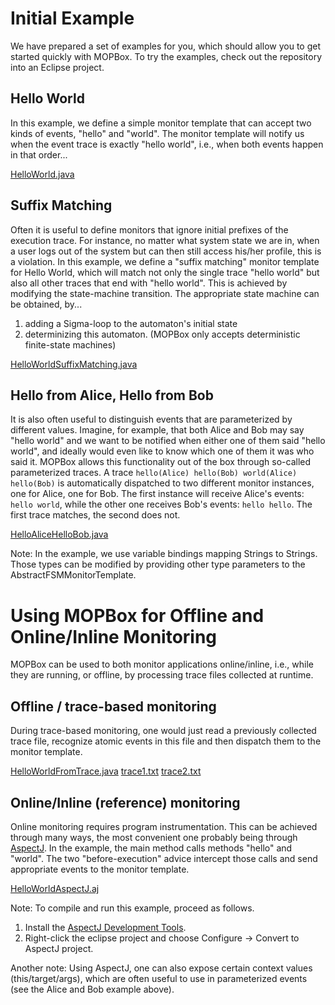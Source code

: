 # Initial Example #

We have prepared a set of examples for you, which should allow you to get started quickly with MOPBox. To try the examples, check out the repository into an Eclipse project.

## Hello World ##

In this example, we define a simple monitor template that can accept two kinds of events, "hello" and "world". The monitor template will notify us when the event trace is exactly "hello world", i.e., when both events happen in that order...

[HelloWorld.java](http://mopbox.googlecode.com/hg/MOPBox/examples/HelloWorld.java)

## Suffix Matching ##

Often it is useful to define monitors that ignore initial prefixes of the execution trace. For instance, no matter what system state we are in, when a user logs out of the system but can then still access his/her profile, this is a violation. In this example, we define a "suffix matching" monitor template for Hello World, which will match not only the single trace "hello world" but also all other traces that end with "hello world". This is achieved by modifying the state-machine transition. The appropriate state machine can be obtained, by...

  1. adding a Sigma-loop to the automaton's initial state
  1. determinizing this automaton. (MOPBox only accepts deterministic finite-state machines)

[HelloWorldSuffixMatching.java](http://mopbox.googlecode.com/hg/MOPBox/examples/HelloWorldSuffixMatching.java)

## Hello from Alice, Hello from Bob ##

It is also often useful to distinguish events that are parameterized by different values. Imagine, for example, that both Alice and Bob may say "hello world" and we want to be notified when either one of them said "hello world", and ideally would even like to know which one of them it was who said it. MOPBox allows this functionality out of the box through so-called parameterized traces. A trace `hello(Alice) hello(Bob) world(Alice) hello(Bob)` is automatically dispatched to two different monitor instances, one for Alice, one for Bob. The first instance will receive Alice's events: `hello world`, while the other one receives Bob's events: `hello hello`. The first trace matches, the second does not.

[HelloAliceHelloBob.java](http://mopbox.googlecode.com/hg/MOPBox/examples/HelloAliceHelloBob.java)

Note: In the example, we use variable bindings mapping Strings to Strings. Those types can be modified by providing other type parameters to the AbstractFSMMonitorTemplate.

# Using MOPBox for Offline and Online/Inline Monitoring #

MOPBox can be used to both monitor applications online/inline, i.e., while they are running, or offline, by processing trace files collected at runtime.

## Offline / trace-based monitoring ##

During trace-based monitoring, one would just read a previously collected trace file, recognize atomic events in this file and then dispatch them to the monitor template.

[HelloWorldFromTrace.java](http://mopbox.googlecode.com/hg/MOPBox/examples/HelloWorldFromTrace.java)
[trace1.txt](http://mopbox.googlecode.com/hg/MOPBox/examples/trace1.txt)
[trace2.txt](http://mopbox.googlecode.com/hg/MOPBox/examples/trace2.txt)

## Online/Inline (reference) monitoring ##

Online monitoring requires program instrumentation. This can be achieved through many ways, the most convenient one probably being through [AspectJ](http://www.eclipse.org/aspectJ). In the example, the main method calls methods "hello" and "world". The two "before-execution" advice intercept those calls and send appropriate events to the monitor template.

[HelloWorldAspectJ.aj](http://mopbox.googlecode.com/hg/MOPBox/examples/HelloWorldAspectJ.aj)

Note: To compile and run this example, proceed as follows.
  1. Install the [AspectJ Development Tools](http://www.eclipse.org/ajdt/).
  1. Right-click the eclipse project and choose Configure -> Convert to AspectJ project.

Another note: Using AspectJ, one can also expose certain context values (this/target/args), which are often useful to use in parameterized events (see the Alice and Bob example above).